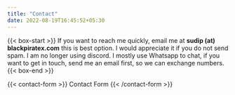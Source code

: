 ```yaml
---
title: "Contact"
date: 2022-08-19T16:45:52+05:30
---
```

{{< box-start >}}
If you want to reach me quickly,  email me at **sudip (at) blackpiratex.com** this is best option. I would appreciate it if you do not send spam.
I am no longer using discord. I mostly use Whatsapp to chat, if you want to get in touch, send me an email first, so we can exchange numbers.
{{< box-end >}}


{{< contact-form >}}
Contact Form
{{< /contact-form >}}
